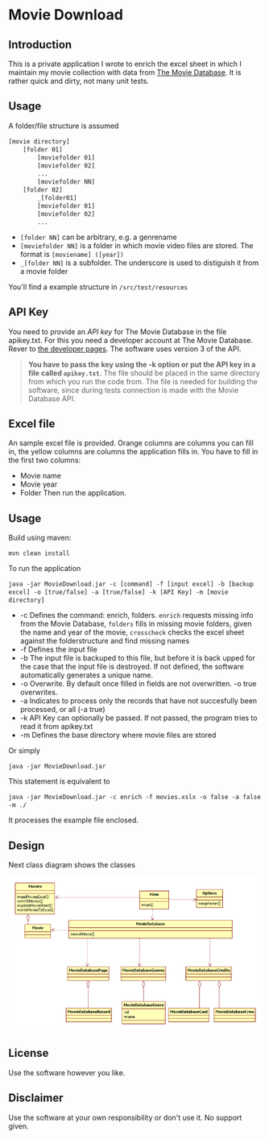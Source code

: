 # Movie Download

## Introduction
This is a private application I wrote to enrich the excel sheet in which I maintain my movie collection with data from [The Movie Database](https://www.themoviedb.org/).
It is rather quick and dirty, not many unit tests.

## Usage
A folder/file structure is assumed

```
[movie directory]
    [folder 01]
        [moviefolder 01]
        [moviefolder 02]
        ...
        [moviefolder NN]
    [folder 02]
        _[folder01]
        [moviefolder 01]
        [moviefolder 02]
        ...
```
* ```[folder NN]``` can be arbitrary, e.g. a genrename
* ```[moviefolder NN]``` is a folder in which movie video files are stored. The format is ```[moviename] ([year])```
* ```_[folder NN]``` is a subfolder. The underscore is used to distiguish it from a movie folder

You'll find a example structure in ```/src/test/resources```

## API Key
You need to provide an _API key_ for The Movie Database in the file apikey.txt. For this you need a developer account at The Movie Database. Rever to [the developer pages](https://developers.themoviedb.org/3). The software uses version 3 of the API.

> **You have to pass the key using the -k option or put the API key in a file called ```apikey.txt```**. The file should be placed in the same directory from which you run the code from. The file is needed for building the software, since during tests connection is made with the Movie Database API.

## Excel file
An sample excel file is provided. Orange columns are columns you can fill in, the yellow columns are columns the application fills in.
You have to fill in the first two columns:
* Movie name
* Movie year
* Folder
Then run the application.

## Usage
Build using maven:
```
mvn clean install
```

To run the application

```
java -jar MovieDownload.jar -c [command] -f [input excel] -b [backup excel] -o [true/false] -a [true/false] -k [API Key] -m [movie directory]
```

* -c Defines the command: enrich, folders. ```enrich``` requests missing info from the Movie Database, ```folders``` fills in missing movie folders, given the name and year of the movie, ```crosscheck``` checks the excel sheet against the folderstructure and find missing names
* -f Defines the input file
* -b The input file is backuped to this file, but before it is back upped for the case that the input file is destroyed. If not defined, the software automatically generates a unique name.
* -o Overwrite. By default once filled in fields are not overwritten. -o true overwrites.
* -a Indicates to process only the records that have not succesfully been processed, or all (-a true)
* -k API Key can optionally be passed. If not passed, the program tries to read it from apikey.txt
* -m Defines the base directory where movie files are stored

Or simply
```
java -jar MovieDownload.jar
```

This statement is equivalent to
```
java -jar MovieDownload.jar -c enrich -f movies.xslx -o false -a false -m ./
```

It processes the example file enclosed.

## Design
Next class diagram shows the classes

![design](images/design.png)

## License
Use the software however you like. 

## Disclaimer
Use the software at your own responsibility or don't use it.
No support given.